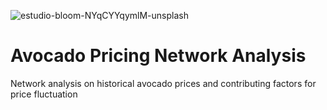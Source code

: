 
![estudio-bloom-NYqCYYqymlM-unsplash](https://github.com/TechieTeee/Avocado_Network_Analysis/assets/100870737/4de36dcf-41bf-4e23-914a-414c07dd4e02)

# Avocado Pricing Network Analysis

Network analysis on historical avocado prices and contributing factors for price fluctuation
